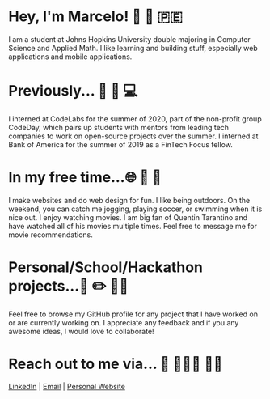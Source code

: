 # Hey, I'm Marcelo! 👋 🙋 🇵🇪

I am a student at Johns Hopkins University double majoring in Computer Science and Applied Math. I like learning and building stuff, especially web applications and mobile applications.

# Previously... 💼 🏡 💻
I interned at CodeLabs for the summer of 2020, part of the non-profit group CodeDay, which pairs up students with mentors from leading tech companies to work on open-source projects over the summer.
I interned at Bank of America for the summer of 2019 as a FinTech Focus fellow.


# In my free time...🌐 🌳  🎥
I make websites and do web design for fun.
I like being outdoors. On the weekend, you can catch me jogging, playing soccer, or swimming when it is nice out.
I enjoy watching movies. I am big fan of Quentin Tarantino and have watched all of his movies multiple times. Feel free to message me for movie recommendations.

# Personal/School/Hackathon projects...🏫 ✏️ 👨‍💻
Feel free to browse my GitHub profile for any project that I have worked on or are currently working on. I appreciate any feedback and if you any awesome ideas, I would love to collaborate!


# Reach out to me via... 🤝 🧑🏻‍🦱 👍🏼 
[LinkedIn](https://www.linkedin.com/in/marcelomoraless/) | [Email](mailto:lmoral10@jhu.edu) | [Personal Website](https://marcelo-morales.github.io/)


